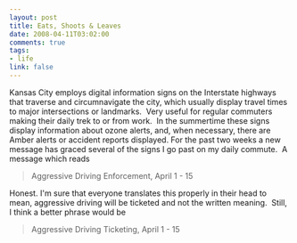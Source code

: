 ```yaml
--- 
layout: post
title: Eats, Shoots & Leaves
date: 2008-04-11T03:02:00
comments: true
tags:
- life
link: false
---
```

Kansas City employs digital information signs on the Interstate highways that traverse and circumnavigate the city, which usually display travel times to major intersections or landmarks.  Very useful for regular commuters making their daily trek to or from work.  In the summertime these signs display information about ozone alerts, and, when necessary, there are Amber alerts or accident reports displayed.  For the past two weeks a new message has graced several of the signs I go past on my daily commute.  A message which reads
<blockquote>Aggressive Driving Enforcement, April 1 - 15</blockquote>
Honest.  I'm sure that everyone translates this properly in their head to mean, aggressive driving will be ticketed and not the written meaning.  Still, I think a better phrase would be
<blockquote>Aggressive Driving Ticketing, April 1 - 15</blockquote>
 
